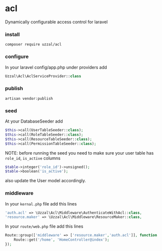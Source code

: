 # acl

Dynamically configurable access control for laravel

### install

```
composer require uzzal/acl
```

### configure
In your laravel config/app.php under providers add 

```php
Uzzal\Acl\AclServiceProvider::class
```
### publish
```
artisan vendor:publish
```

### seed
At your DatabaseSeeder add

```php
$this->call(UserTableSeeder::class);        
$this->call(RoleTableSeeder::class);
$this->call(ResourceTableSeeder::class);
$this->call(PermissionTableSeeder::class);
```

NOTE: before running the seed you need to make sure your user table has `role_id`, `is_active` columns
```php
$table->integer('role_id')->unsigned();
$table->boolean('is_active');
```
also update the User model accordingly.

### middleware
In your `kernal.php` file add this lines
```php
'auth.acl' => \Uzzal\Acl\Middleware\AuthenticateWithAcl::class,        
'resource.maker' => \Uzzal\Acl\Middleware\ResourceMaker::class,
```
In your `route/web.php` file add this lines
```php
Route::group(['middleware' => ['resource.maker','auth.acl']], function () {    
    Route::get('/home', 'HomeController@index');    
});
```
